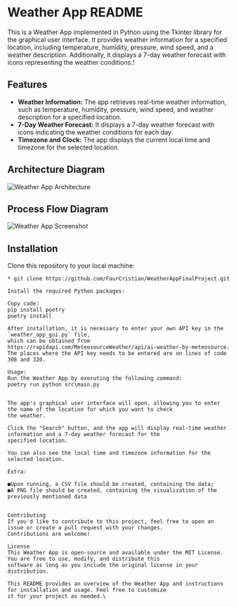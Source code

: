# Weather App README

This is a Weather App implemented in Python using the Tkinter library for the graphical user interface.
It provides weather information for a specified location, including temperature, humidity, pressure,
wind speed, and a weather description. Additionally, it displays a 7-day weather forecast with icons representing the
weather conditions.!

## Features
- **Weather Information:** The app retrieves real-time weather information, such as temperature, humidity, pressure,
wind speed, and weather description for a specified location.
- **7-Day Weather Forecast:** It displays a 7-day weather forecast with icons indicating the weather conditions for each
day.
- **Timezone and Clock:** The app displays the current local time and timezone for the selected location.
## Architecture Diagram
![Weather App Architecture](C:\Users\Cristi\PycharmProjects\WeatherAppFinalProject\resources\ArchitectureDiagram.png)

## Process Flow Diagram
![Weather App Screenshot](C:\Users\Cristi\PycharmProjects\WeatherAppFinalProject\resources\processflow.png)




## Installation
Clone this repository to your local machine:
``` 
* git clone https://github.com/FaurCristian/WeatherAppFinalProject.git

Install the required Python packages:

Copy code:
pip install poetry
poetry install

After installation, it is necessary to enter your own API key in the `weather_app_gui.py` file,
which can be obtained from https://rapidapi.com/MeteosourceWeather/api/ai-weather-by-meteosource.
The places where the API key needs to be entered are on lines of code 308 and 320.

Usage:
Run the Weather App by executing the following command:
poetry run python src\main.py


The app's graphical user interface will open, allowing you to enter the name of the location for which you want to check
the weather.

Click the "Search" button, and the app will display real-time weather information and a 7-day weather forecast for the
specified location.

You can also see the local time and timezone information for the selected location.

Extra:

●Upon running, a CSV file should be created, containing the data; 
●A PNG file should be created, containing the visualization of the previously mentioned data


Contributing
If you'd like to contribute to this project, feel free to open an issue or create a pull request with your changes.
Contributions are welcome!

License
This Weather App is open-source and available under the MIT License. You are free to use, modify, and distribute this
software as long as you include the original license in your distribution.

This README provides an overview of the Weather App and instructions for installation and usage. Feel free to customize 
it for your project as needed.\